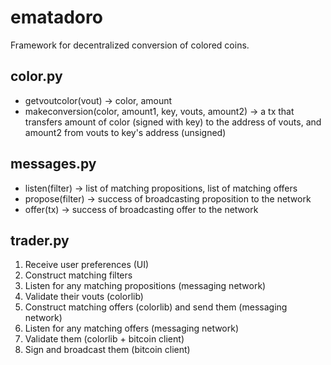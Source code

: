 ematadoro
=========

Framework for decentralized conversion of colored coins.

## color.py ##

- getvoutcolor(vout) -> color, amount
- makeconversion(color, amount1, key, vouts, amount2) -> a tx that transfers amount of color (signed with key) to the address of vouts, and amount2 from vouts to key's address (unsigned)

## messages.py ##

- listen(filter) -> list of matching propositions, list of matching offers
- propose(filter) -> success of broadcasting proposition to the network
- offer(tx) -> success of broadcasting offer to the network

## trader.py ##

1. Receive user preferences (UI)
1. Construct matching filters
1. Listen for any matching propositions (messaging network)
1. Validate their vouts (colorlib)
1. Construct matching offers (colorlib) and send them (messaging network)
1. Listen for any matching offers (messaging network)
1. Validate them (colorlib + bitcoin client)
1. Sign and broadcast them (bitcoin client)
